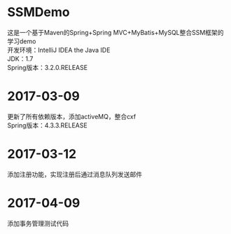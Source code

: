 # SSMDemo
这是一个基于Maven的Spring+Spring MVC+MyBatis+MySQL整合SSM框架的学习demo    
开发环境：IntelliJ IDEA the Java IDE     
JDK：1.7     
Spring版本：3.2.0.RELEASE      
# 2017-03-09
更新了所有依赖版本，添加activeMQ，整合cxf      
Spring版本：4.3.3.RELEASE
# 2017-03-12
添加注册功能，实现注册后通过消息队列发送邮件     
# 2017-04-09
添加事务管理测试代码

